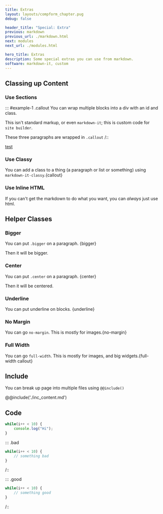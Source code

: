 ```yaml
---
title: Extras
layout: layouts/compform_chapter.pug
debug: false

header_title: "Special: Extra"
previous: markdown
previous_url: ./markdown.html
next: modules
next_url: ./modules.html

hero_title: Extras
description: Some special extras you can use from markdown.
software: markdown-it, custom
---
```


<script src="https://cdnjs.cloudflare.com/ajax/libs/p5.js/0.5.16/p5.min.js"></script>
<script src="../mess.js"></script>
<script src="./extra_mess.js"></script>


## Classing up Content 

### Use Sections

::: #example-1 .callout
You can wrap multiple blocks into a div with an id and class.

This isn't standard markup, or even `markdown-it`; this is custom code for `site builder`.

These three paragraphs are wrapped in `.callout`
/::

[test](#)


### Use Classy

You can add a class to a thing (a paragraph or list or something) using `markdown-it-classy`.{callout}


### Use Inline HTML

<div class="callout">If you can't get the markdown to do what you want, you can <em>always</em> just use html.</div>


## Helper Classes


### Bigger

You can put `.bigger` on a paragraph. {bigger}

Then it will be bigger.


### Center

You can put `.center` on a paragraph. {center}

Then it will be centered.

### Underline

You can put underline on blocks. {underline}





### No Margin

You can go `no-margin`. This is mostly for images.{no-margin}


### Full Width

You can go `full-width`. This is mostly for images, and big widgets.{full-width callout}


## Include

You can break up page into multiple files using ``@@include()``

@@include('./inc_content.md')


## Code

```javascript
while(i++ < 10) {
    console.log("Hi");
}
```

::: .bad
```javascript
while(i++ < 10) {
    // something bad
}
```
/::

::: .good
```javascript
while(i++ < 10) {
    // something good
}
```
/::

